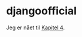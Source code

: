# djangoofficial

Jeg er nået til [Kapitel 4](https://docs.djangoproject.com/en/3.2/intro/tutorial04/).
